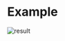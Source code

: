 # Example

![result](https://github.com/dimas96maulana/tes_develop_flutter/assets/78490592/50066eb3-ca90-472d-8655-dc6cc20d1f61)

